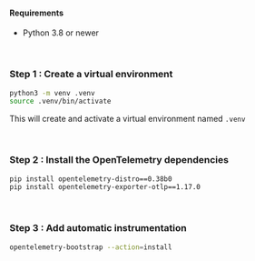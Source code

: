 #### Requirements
- Python 3.8 or newer

&nbsp;

### Step 1 : Create a virtual environment

```bash
python3 -m venv .venv
source .venv/bin/activate
```
This will create and activate a virtual environment named `.venv`

&nbsp;

### Step 2 : Install the OpenTelemetry dependencies

```bash
pip install opentelemetry-distro==0.38b0
pip install opentelemetry-exporter-otlp==1.17.0
```
&nbsp;

### Step 3 : Add automatic instrumentation

```bash
opentelemetry-bootstrap --action=install
```


